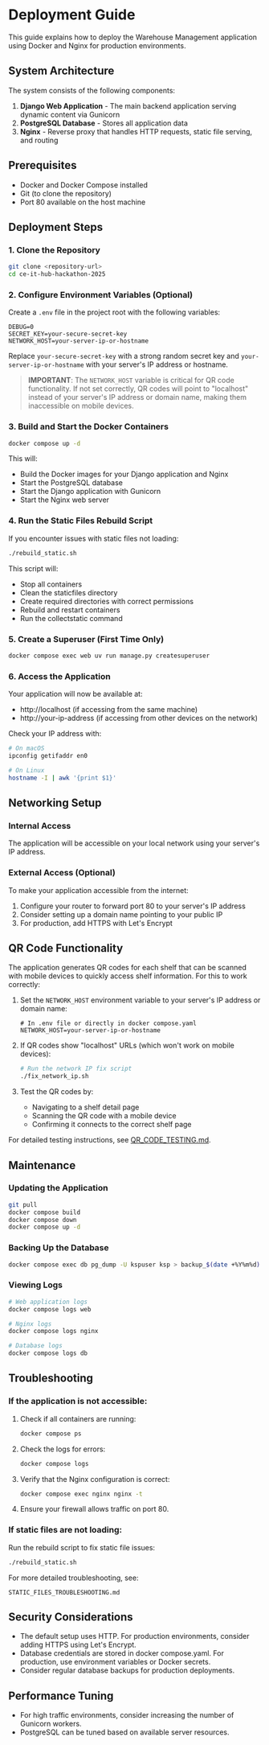 # Deployment Guide

This guide explains how to deploy the Warehouse Management application using Docker and Nginx for production environments.

## System Architecture

The system consists of the following components:

1. **Django Web Application** - The main backend application serving dynamic content via Gunicorn
2. **PostgreSQL Database** - Stores all application data
3. **Nginx** - Reverse proxy that handles HTTP requests, static file serving, and routing

## Prerequisites

- Docker and Docker Compose installed
- Git (to clone the repository)
- Port 80 available on the host machine

## Deployment Steps

### 1. Clone the Repository

```bash
git clone <repository-url>
cd ce-it-hub-hackathon-2025
```

### 2. Configure Environment Variables (Optional)

Create a `.env` file in the project root with the following variables:

```
DEBUG=0
SECRET_KEY=your-secure-secret-key
NETWORK_HOST=your-server-ip-or-hostname
```

Replace `your-secure-secret-key` with a strong random secret key and `your-server-ip-or-hostname` with your server's IP address or hostname.

> **IMPORTANT**: The `NETWORK_HOST` variable is critical for QR code functionality. If not set correctly, QR codes will point to "localhost" instead of your server's IP address or domain name, making them inaccessible on mobile devices.

### 3. Build and Start the Docker Containers

```bash
docker compose up -d
```

This will:
- Build the Docker images for your Django application and Nginx
- Start the PostgreSQL database
- Start the Django application with Gunicorn
- Start the Nginx web server

### 4. Run the Static Files Rebuild Script

If you encounter issues with static files not loading:

```bash
./rebuild_static.sh
```

This script will:
- Stop all containers
- Clean the staticfiles directory
- Create required directories with correct permissions
- Rebuild and restart containers
- Run the collectstatic command

### 5. Create a Superuser (First Time Only)

```bash
docker compose exec web uv run manage.py createsuperuser
```

### 6. Access the Application

Your application will now be available at:
- http://localhost (if accessing from the same machine)
- http://your-ip-address (if accessing from other devices on the network)

Check your IP address with:
```bash
# On macOS
ipconfig getifaddr en0

# On Linux
hostname -I | awk '{print $1}'
```

## Networking Setup

### Internal Access

The application will be accessible on your local network using your server's IP address.

### External Access (Optional)

To make your application accessible from the internet:

1. Configure your router to forward port 80 to your server's IP address
2. Consider setting up a domain name pointing to your public IP
3. For production, add HTTPS with Let's Encrypt

## QR Code Functionality

The application generates QR codes for each shelf that can be scanned with mobile devices to quickly access shelf information. For this to work correctly:

1. Set the `NETWORK_HOST` environment variable to your server's IP address or domain name:
   ```
   # In .env file or directly in docker compose.yaml
   NETWORK_HOST=your-server-ip-or-hostname
   ```

2. If QR codes show "localhost" URLs (which won't work on mobile devices):
   ```bash
   # Run the network IP fix script
   ./fix_network_ip.sh
   ```

3. Test the QR codes by:
   - Navigating to a shelf detail page
   - Scanning the QR code with a mobile device
   - Confirming it connects to the correct shelf page

For detailed testing instructions, see [QR_CODE_TESTING.md](QR_CODE_TESTING.md).

## Maintenance

### Updating the Application

```bash
git pull
docker compose build
docker compose down
docker compose up -d
```

### Backing Up the Database

```bash
docker compose exec db pg_dump -U kspuser ksp > backup_$(date +%Y%m%d).sql
```

### Viewing Logs

```bash
# Web application logs
docker compose logs web

# Nginx logs
docker compose logs nginx

# Database logs
docker compose logs db
```

## Troubleshooting

### If the application is not accessible:

1. Check if all containers are running:
   ```bash
   docker compose ps
   ```

2. Check the logs for errors:
   ```bash
   docker compose logs
   ```

3. Verify that the Nginx configuration is correct:
   ```bash
   docker compose exec nginx nginx -t
   ```

4. Ensure your firewall allows traffic on port 80.

### If static files are not loading:

Run the rebuild script to fix static file issues:
```bash
./rebuild_static.sh
```

For more detailed troubleshooting, see:
```
STATIC_FILES_TROUBLESHOOTING.md
```

## Security Considerations

- The default setup uses HTTP. For production environments, consider adding HTTPS using Let's Encrypt.
- Database credentials are stored in docker compose.yaml. For production, use environment variables or Docker secrets.
- Consider regular database backups for production deployments.

## Performance Tuning

- For high traffic environments, consider increasing the number of Gunicorn workers.
- PostgreSQL can be tuned based on available server resources.
